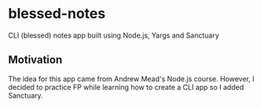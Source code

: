 # blessed-notes
CLI (blessed) notes app built using Node.js, Yargs and Sanctuary

## Motivation
The idea for this app came from Andrew Mead's Node.js course. However, I decided to practice FP while learning how to create a CLI app so I added Sanctuary.
